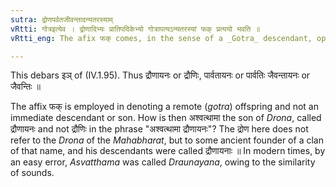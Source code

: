 ```yaml
---
sutra: द्रोणपर्वतजीवन्तादन्यतरस्याम्
vRtti: गोत्रइत्येव । द्रोणादिभ्यः प्रातिपदिकेभ्यो गोत्रापत्यऽन्यतरस्यां फक् प्रत्ययो भवति ॥
vRtti_eng: The afix फक् comes, in the sense of a _Gotra_ descendant, optionally after the words '_Drona_,' '_parvata_,' and _jivanta_.'

---
```

This debars इञ् of (IV.1.95). Thus द्रौणायनः or द्रौणिः, पार्वतायनः or पार्वतिः जैवन्तायनः or जैवन्तिः ॥

The affix फक् is employed in denoting a remote (_gotra_) offspring and not an immediate descendant or son. How is then अश्वत्थामा the son of _Drona_, called द्रौणायनः and not द्रौणिः in the phrase "अश्वत्थामा द्रौणायनः"? The द्रोण here does not refer to the _Drona_ of the _Mahabharat_, but to some ancient founder of a clan of that name, and his descendants were called द्रौणायनाः ॥ In modern times, by an easy error, _Asvatthama_ was called _Draunayana_, owing to the similarity of sounds.